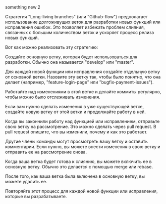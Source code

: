 something new  2

Стратегия "Long-living branches" (или "Github-flow") предполагает использование долгоживущих веток для разработки новых функций или исправления ошибок. Это позволяет избежать проблем слияния, связанных с большим количеством веток и ускоряет процесс релиза новых функций.

Вот как можно реализовать эту стратегию:

Создайте основную ветку, которая будет использоваться для разработки. Обычно она называется "develop" или "master".

Для каждой новой функции или исправления создайте отдельную ветку от основной ветки. Назовите эту ветку так, чтобы было понятно, что она делает (например, "feature-login-page" или "bugfix-payment-issues").

Работайте над изменениями в этой ветке и делайте коммиты регулярно, чтобы можно было отслеживать изменения.

Если вам нужно сделать изменения в уже существующей ветке, создайте новую ветку от этой ветки и продолжайте работу в ней.

Когда вы закончили работу над функцией или исправлением, отправьте свою ветку на рассмотрение. Это можно сделать через pull request. В pull request опишите, что вы изменили, почему и как это работает.

Другие члены команды могут просмотреть вашу ветку и оставить комментарии. Если нужно, вы можете внести изменения в свою ветку и отправить ее на рассмотрение снова.

Когда ваша ветка будет готова к слиянию, вы можете включить ее в основную ветку. Обычно это делается с помощью merge или rebase.

После того, как ваша ветка была включена в основную ветку, вы можете удалить ее.

Повторяйте этот процесс для каждой новой функции или исправления, которые вы разрабатываете.